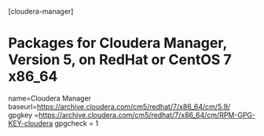 [cloudera-manager]
# Packages for Cloudera Manager, Version 5, on RedHat or CentOS 7 x86_64        
name=Cloudera Manager
baseurl=https://archive.cloudera.com/cm5/redhat/7/x86_64/cm/5.9/
gpgkey =https://archive.cloudera.com/cm5/redhat/7/x86_64/cm/RPM-GPG-KEY-cloudera
gpgcheck = 1
